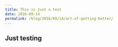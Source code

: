 ```yaml
---
title: This is just a test
date: 2016-09-14
permalink: /blog/2016/09/14/art-of-getting-better/
---
```


## Just testing

